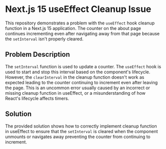 # Next.js 15 useEffect Cleanup Issue

This repository demonstrates a problem with the `useEffect` hook cleanup function in a Next.js 15 application.  The counter on the about page continues incrementing even after navigating away from that page because the `setInterval` isn't properly cleared.

## Problem Description
The `setInterval` function is used to update a counter. The `useEffect` hook is used to start and stop this interval based on the component's lifecycle.  However, the `clearInterval` in the cleanup function doesn't work as expected leading to the counter continuing to increment even after leaving the page.  This is an uncommon error usually caused by an incorrect or missing cleanup function in useEffect, or a misunderstanding of how React's lifecycle affects timers.

## Solution
The provided solution shows how to correctly implement cleanup function in useEffect to ensure that the `setInterval` is cleared when the component unmounts or navigates away preventing the counter from continuing to increment.